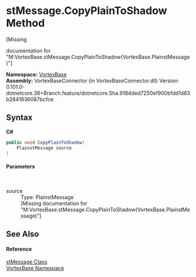 # stMessage.CopyPlainToShadow Method 
 

\[Missing <summary> documentation for "M:VortexBase.stMessage.CopyPlainToShadow(VortexBase.PlainstMessage)"\]

**Namespace:**&nbsp;<a href="N_VortexBase.md">VortexBase</a><br />**Assembly:**&nbsp;VortexBaseConnector (in VortexBaseConnector.dll) Version: 0.101.0-dotnetcore.38+Branch.feature/dotnetcore.Sha.9184ded7250ef900bfdd1d83b2841836087bcfce

## Syntax

**C#**<br />
``` C#
public void CopyPlainToShadow(
	PlainstMessage source
)
```


#### Parameters
&nbsp;<dl><dt>source</dt><dd>Type: PlainstMessage<br />\[Missing <param name="source"/> documentation for "M:VortexBase.stMessage.CopyPlainToShadow(VortexBase.PlainstMessage)"\]</dd></dl>

## See Also


#### Reference
<a href="T_VortexBase_stMessage.md">stMessage Class</a><br /><a href="N_VortexBase.md">VortexBase Namespace</a><br />